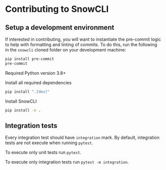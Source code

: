 # Contributing to SnowCLI


## Setup a development environment
If interested in contributing, you will want to instantiate the pre-commit logic to help with formatting and linting of commits. To do this, run the following in the `snowcli` cloned folder on your development machine:

```bash
pip install pre-commit
pre-commit
```

Required Python version 3.8+

Install all required dependencies

```bash
pip install ".[dev]"
```

Install SnowCLI

```bash
pip install -e .
```

## Integration tests

Every integration test should have `integration` mark. By default, integration tests are not execute when running `pytest`.

To execute only unit tests run `pytest`.

To execute only integration tests run `pytest -m integration`.
